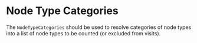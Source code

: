 # Node Type Categories

The `NodeTypeCategories` should be used to resolve categories of node types into a list of node types to be counted (or excluded from visits).
